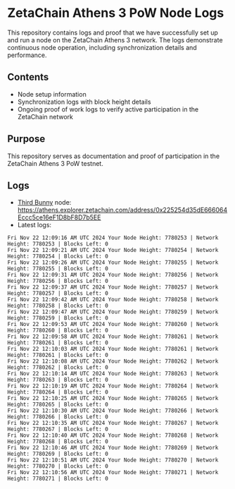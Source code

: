 # ZetaChain Athens 3 PoW Node Logs
This repository contains logs and proof that we have successfully set up and run a node on the ZetaChain Athens 3 network. The logs demonstrate continuous node operation, including synchronization details and performance.

## Contents
- Node setup information
- Synchronization logs with block height details
- Ongoing proof of work logs to verify active participation in the ZetaChain network

## Purpose
This repository serves as documentation and proof of participation in the ZetaChain Athens 3 PoW testnet.

## Logs

- [Third Bunny](https://thirdbunny.xyz/) node: https://athens.explorer.zetachain.com/address/0x225254d35dE666064Eccc5ce16eF1D8bF8D7b5EE
- Latest logs:
```
Fri Nov 22 12:09:16 AM UTC 2024 Your Node Height: 7780253 | Network Height: 7780253 | Blocks Left: 0
Fri Nov 22 12:09:21 AM UTC 2024 Your Node Height: 7780254 | Network Height: 7780254 | Blocks Left: 0
Fri Nov 22 12:09:26 AM UTC 2024 Your Node Height: 7780255 | Network Height: 7780255 | Blocks Left: 0
Fri Nov 22 12:09:31 AM UTC 2024 Your Node Height: 7780256 | Network Height: 7780256 | Blocks Left: 0
Fri Nov 22 12:09:37 AM UTC 2024 Your Node Height: 7780257 | Network Height: 7780257 | Blocks Left: 0
Fri Nov 22 12:09:42 AM UTC 2024 Your Node Height: 7780258 | Network Height: 7780258 | Blocks Left: 0
Fri Nov 22 12:09:47 AM UTC 2024 Your Node Height: 7780259 | Network Height: 7780259 | Blocks Left: 0
Fri Nov 22 12:09:53 AM UTC 2024 Your Node Height: 7780260 | Network Height: 7780260 | Blocks Left: 0
Fri Nov 22 12:09:58 AM UTC 2024 Your Node Height: 7780261 | Network Height: 7780261 | Blocks Left: 0
Fri Nov 22 12:10:03 AM UTC 2024 Your Node Height: 7780261 | Network Height: 7780261 | Blocks Left: 0
Fri Nov 22 12:10:08 AM UTC 2024 Your Node Height: 7780262 | Network Height: 7780262 | Blocks Left: 0
Fri Nov 22 12:10:14 AM UTC 2024 Your Node Height: 7780263 | Network Height: 7780263 | Blocks Left: 0
Fri Nov 22 12:10:19 AM UTC 2024 Your Node Height: 7780264 | Network Height: 7780264 | Blocks Left: 0
Fri Nov 22 12:10:25 AM UTC 2024 Your Node Height: 7780265 | Network Height: 7780265 | Blocks Left: 0
Fri Nov 22 12:10:30 AM UTC 2024 Your Node Height: 7780266 | Network Height: 7780266 | Blocks Left: 0
Fri Nov 22 12:10:35 AM UTC 2024 Your Node Height: 7780267 | Network Height: 7780267 | Blocks Left: 0
Fri Nov 22 12:10:40 AM UTC 2024 Your Node Height: 7780268 | Network Height: 7780268 | Blocks Left: 0
Fri Nov 22 12:10:46 AM UTC 2024 Your Node Height: 7780269 | Network Height: 7780269 | Blocks Left: 0
Fri Nov 22 12:10:51 AM UTC 2024 Your Node Height: 7780270 | Network Height: 7780270 | Blocks Left: 0
Fri Nov 22 12:10:56 AM UTC 2024 Your Node Height: 7780271 | Network Height: 7780271 | Blocks Left: 0
```
